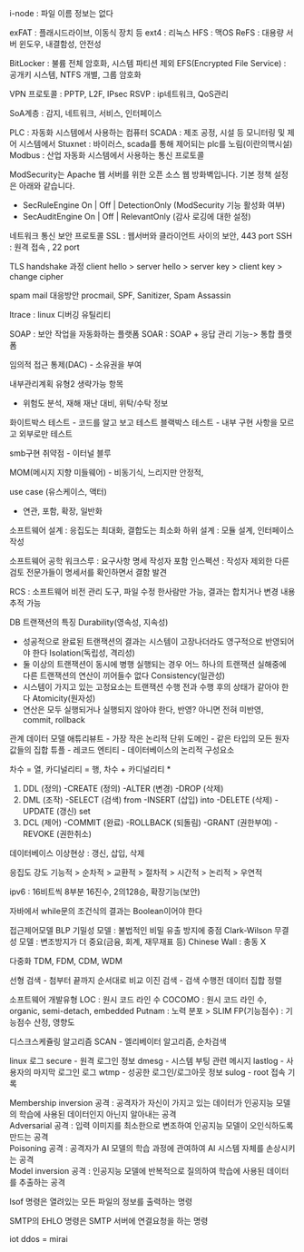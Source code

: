 i-node : 파일 이름 정보는 없다

exFAT : 플래시드라이브, 이동식 장치 등
ext4 : 리눅스
HFS : 맥OS
ReFS : 대용량 서버 윈도우, 내결함성, 안전성

BitLocker : 불륨 전체 암호화, 시스템 파티션 제외
EFS(Encrypted File Service) : 공개키 시스템, NTFS 개별, 그룹 암호화

VPN 프로토콜 : PPTP, L2F, IPsec
RSVP : ip네트워크, QoS관리

SoA계층 : 감지, 네트워크, 서비스, 인터페이스

PLC : 자동화 시스템에서 사용하는 컴퓨터
SCADA : 제조 공정, 시설 등 모니터링 및 제어 시스템에서
Stuxnet : 바이러스, scada를 통해 제어되는 plc를 노림(이란의핵시설)
Modbus : 산업 자동화 시스템에서 사용하는 통신 프로토콜

ModSecurity는 Apache 웹 서버를 위한 오픈 소스 웹 방화벽입니다. 기본 정책 설정은 아래와 같습니다.
- SecRuleEngine On | Off | DetectionOnly (ModSecurity 기능 활성화 여부)
- SecAuditEngine On | Off | RelevantOnly (감사 로깅에 대한 설정)

네트워크 통신 보안 프로토콜
SSL : 웹서버와 클라이언트 사이의 보안, 443 port
SSH : 원격 접속 , 22 port

TLS handshake 과정 
client hello > server hello > server key > client key > change cipher

spam mail 대응방안
procmail, SPF, Sanitizer, Spam Assassin

ltrace : linux 디버깅 유틸리티

SOAP : 보안 작업을 자동화하는 플랫폼
SOAR : SOAP + 응답 관리 기능-> 통합 플랫폼

임의적 접근 통제(DAC) - 소유권을 부여
	
내부관리계획 유형2 생략가능 항목
- 위험도 분석, 재해 재난 대비, 위탁/수탁 정보

화이트박스 테스트 - 코드를 알고 보고 테스트
블랙박스 테스트 - 내부 구현 사항을 모르고 외부로만 테스트

smb구현 취약점 - 이터널 블루

MOM(메시지 지향 미들웨어) - 비동기식, 느리지만 안정적, 

use case (유스케이스, 액터)
- 연관, 포함, 확장, 일반화

소프트웨어 설계 : 응집도는 최대화, 결합도는 최소화
하위 설계 : 모듈 설계, 인터페이스 작성

소프트웨어 공학
워크스루 : 요구사항 명세 작성자 포함 
인스펙션 : 작성자 제외한 다른 검토 전문가들이 명세서를 확인하면서 결함 발견

RCS : 소프트웨어 비전 관리 도구, 파일 수정 한사람만 가능, 결과는 합치거나 변경 내용 추적 가능

DB
트랜잭션의 특징
Durability(영속성, 지속성)
- 성공적으로 완료된 트랜잭션의 결과는 시스템이 고장나더라도 영구적으로 반영되어야 한다
Isolation(독립성, 격리성)
- 둘 이상의 트랜잭션이 동시에 병행 실행되는 경우 어느 하나의 트랜잭션 실해중에 다른 트랜잭션의 연산이 끼어들수 없다
Consistency(일관성)
- 시스템이 가지고 있는 고정요소는 트랜잭션 수행 전과 수행 후의 상태가 같아야 한다
Atomicity(원자성)
- 연산은 모두 실행되거나 실행되지 않아야 한다, 반영? 아니면 전혀 미반영, commit, rollback

관계 데이터 모델
애튜리뷰트 - 가장 작은 논리적 단위
도메인 - 같은 타입의 모든 원자 값들의 집합
튜플 - 레코드
엔티티 - 데이터베이스의 논리적 구성요소

차수 = 열, 카디널리티 = 행, 차수 + 카디널리티 *

1. DDL (정의)
-CREATE (정의)
-ALTER (변경)
-DROP (삭제)
2. DML (조작)
-SELECT (검색) from
-INSERT (삽입) into
-DELETE (삭제)
-UPDATE (갱신) set
3. DCL (제어)
-COMMIT (완료)
-ROLLBACK (되돌림)
-GRANT (권한부여)
-REVOKE (권한취소)

데이터베이스 이상현상 : 갱신, 삽입, 삭제

응집도 강도
기능적 > 순차적 > 교환적 > 절차적 > 시간적 > 논리적 > 우연적

ipv6 : 16비트씩 8부분 16진수, 2의128승, 확장기능(보안)

자바에서 while문의 조건식의 결과는 Boolean이어야 한다

접근제어모델
BLP 기밀성 모델 : 불법적인 비밀 유출 방지에 중점
Clark-Wilson 무결성 모델 : 변조방지가 더 중요(금융, 회계, 재무재표 등)
Chinese Wall : 충동 X

다중화
TDM, FDM, CDM, WDM

선형 검색 - 첨부터 끝까지 순서대로 비교
이진 검색 - 검색 수행전 데이터 집합 정렬

소프트웨어 개발유형
LOC : 원시 코드 라인 수
COCOMO : 원시 코드 라인 수, organic, semi-detach, embedded
Putnam : 노력 분포 > SLIM
FP(기능점수) : 기능점수 산정, 영향도

디스크스케쥴링 알고리즘
SCAN - 엘리베이터 알고리즘, 순차검색

linux 로그
secure - 원격 로그인 정보
dmesg - 시스템 부팅 관련 메시지
lastlog - 사용자의 마지막 로그인 로그
wtmp - 성공한 로그인/로그아웃 정보
sulog - root 접속 기록

Membership inversion 공격 : 공격자가 자신이 가지고 있는 데이터가 인공지능 모델의 학습에 사용된 데이터인지 아닌지 알아내는 공격  
Adversarial 공격 : 입력 이미지를 최소한으로 변조하여 인공지능 모델이 오인식하도록 만드는 공격  
Poisoning 공격 : 공격자가 AI 모델의 학습 과정에 관여하여 AI 시스템 자체를 손상시키는 공격  
Model inversion 공격 : 인공지능 모델에 반복적으로 질의하여 학습에 사용된 데이터를 추출하는 공격

lsof 명령은 열려있는 모든 파일의 정보를 출력하는 명령

SMTP의 EHLO 명령은 SMTP 서버에 연결요청을 하는 명령

iot ddos = mirai
